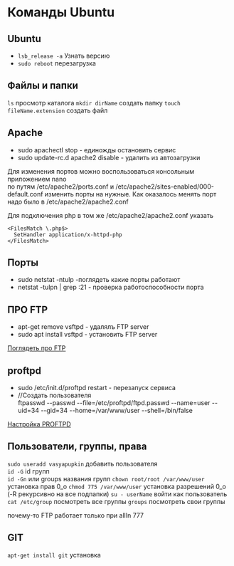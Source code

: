 Команды Ubuntu
=

Ubuntu
-

* `lsb_release -a` Узнать версию
* `sudo reboot` перезагрузка


Файлы и папки
-

`ls` просмотр каталога
`mkdir dirName` создать папку
`touch fileName.extension` создать файл

Apache
-
* sudo apachectl stop - единожды остановить сервис 
* sudo update-rc.d apache2 disable - удалить из автозагрузки

Для изменения портов можно воспользоваться консольным приложением nano  
по путям /etc/apache2/ports.conf и /etc/apache2/sites-enabled/000-default.conf
изменить порты на нужные.
Как оказалось менять порт надо было в /etc/apache2/apache2.conf

Для подключения php в том же /etc/apache2/apache2.conf указать  
```
<FilesMatch \.php$>
  SetHandler application/x-httpd-php
</FilesMatch>
```

Порты
-
* sudo netstat -ntulp -поглядеть какие порты работают
* netstat -tulpn | grep :21 - проверка работоспособности порта



ПРО FTP
-
* apt-get remove vsftpd - удалялъ FTP server
* sudo apt install vsftpd - установить FTP server

[Поглядеть про FTP](https://www.unixmen.com/install-configure-ftp-server-ubuntu/ "Страница про FTP")


proftpd
-
* sudo /etc/init.d/proftpd restart - перезапуск сервиса
* //Создать пользователя  
ftpasswd --passwd --file=/etc/proftpd/ftpd.passwd --name=user --uid=34 --gid=34 --home=/var/www/user --shell=/bin/false

[Настройка PROFTPD](https://habr.com/ru/sandbox/26850/ "полная настройка")


Пользователи, группы, права
-

`sudo useradd vasyapupkin` добавить пользователя  
`id -G` id групп  
`id -Gn` или groups названия групп
`chown root/root /var/www/user` установка прав 0_о
`chmod 775 /var/www/user`  установка разрешений 0_о (-R рекурсивно на все подпапки)
`su - userName` войти как пользователь
`cat /etc/group` посмотреть все группы
`groups` посмотреть свои группы

почему-то FTP работает только при allIn 777


GIT
-
`apt-get install git` установка
